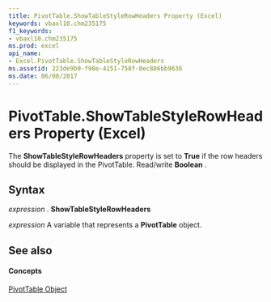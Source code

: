 ```yaml
---
title: PivotTable.ShowTableStyleRowHeaders Property (Excel)
keywords: vbaxl10.chm235175
f1_keywords:
- vbaxl10.chm235175
ms.prod: excel
api_name:
- Excel.PivotTable.ShowTableStyleRowHeaders
ms.assetid: 223de9b9-f98e-4151-758f-0ec886bb9636
ms.date: 06/08/2017
---
```



# PivotTable.ShowTableStyleRowHeaders Property (Excel)

The **ShowTableStyleRowHeaders** property is set to **True** if the row headers should be displayed in the PivotTable. Read/write **Boolean** .


## Syntax

 _expression_ . **ShowTableStyleRowHeaders**

 _expression_ A variable that represents a **PivotTable** object.


## See also


#### Concepts


[PivotTable Object](pivottable-object-excel.md)

